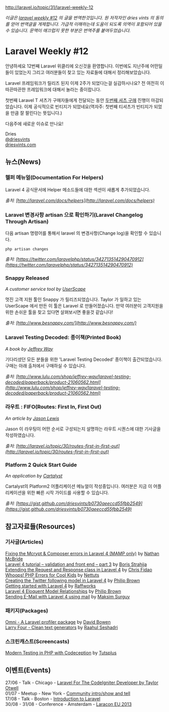 http://laravel.io/topic/31/laravel-weekly-12

*이글은 [laravel weekly #12](http://laravel.io/topic/31/laravel-weekly-12) 의 글을 번역한것입니다. 원 저작자인 dries vints 의 동의를 얻어 번역글을 게제합니다. 가급적 이해하는데 도움이 되도록 의역이 포함되어 있을 수 있습니다. 문맥이 매끄럽지 못한 부분은 번역주를 붙여두었습니다.*

# Laravel Weekly #12

안녕하세요 12번째 Laravel 위클리에 오신것을 환영합니다. 이번에도 지난주에 어떤일들이 있었는지 그리고 여러분들이 찾고 있는 자료들에 대해서 정리해보았습니다.

Laravel 프레임워크가 릴리즈 된지 이제 2주가 되었다는걸 실감하시나요? 전 여전히 이 따끈따끈한 프레임워크에 대해서 놀라는 중이랍니다.

첫번째 Laravel T 셔츠가 구매자들에게 전달되는 동안 [두번째 셔츠 구매](http://teespring.com/laravel-redux) 진행이 마감되었습니다. 이제 공식적으로 빈티지가 되었네요(역자주: 첫번째 티셔츠가 빈티지가 되었을 만큼 잘 팔린다는 뜻입니다.)

다음주에 새로운 이슈로 만나요!

Dries  
[@driesvints](https://twitter.com/driesvints)  
[driesvints.com](http://driesvints.com)

## 뉴스(News)

### 헬퍼 메뉴얼(Documentation For Helpers)

Laravel 4 공식문서에 Helper 메소드들에 대한 섹션이 새롭게 추가되었습니다.

*출처: [http://laravel.com/docs/helpers](http://laravel.com/docs/helpers)*

### Laravel 변경사항 artisan 으로 확인하기(Laravel Changelog Through Artisan)

 다음 artisan 명령어를 통해서 laravel 의 변경사항(Change log)을 확인할 수 있습니다.

	php artisan changes

*출처: [https://twitter.com/laravelphp/status/342713514290470912](https://twitter.com/laravelphp/status/342713514290470912)*

### Snappy Released

*A customer service tool by [UserScape](http://www.userscape.com/)*

멋진 고객 지원 툴인 Snappy 가 릴리즈되었습니다. Taylor 가 일하고 있는 UserScape 에서 만든 이 툴은 Laravel 로 만들어졌습니다. 만약 여러분이 고객지원을 위한 손쉬운 툴을 찾고 있다면 살펴보시면 좋을것 같습니다! 

*출처: [http://www.besnappy.com/](http://www.besnappy.com/)*

### Laravel Testing Decoded: 종이책(Printed Book)

*A book by [Jeffrey Way](https://twitter.com/jeffrey_way)*

기다리셨던 모든 분들을 위한 'Laravel Testing Decoded' 종이책이 출간되었습니다. 
구매는 아래 출처에서 구매하실 수 있습니다.

*출처: [http://www.lulu.com/shop/jeffrey-way/laravel-testing-decoded/paperback/product-21060562.html](http://www.lulu.com/shop/jeffrey-way/laravel-testing-decoded/paperback/product-21060562.html)*

### 라우트 : FIFO(Routes: First In, First Out)

*An article by [Jason Lewis](https://twitter.com/jasonclewis)*

Jason 이 라우팅이 어떤 순서로 구성되는지 설명하는 라우트 시퀀스에 대한 기사글을 작성하였습니다.

*출처: [http://laravel.io/topic/30/routes-first-in-first-out](http://laravel.io/topic/30/routes-first-in-first-out)*

### Platform 2 Quick Start Guide

*An application by [Cartalyst](http://www.cartalyst.com/)*

Cartalyst의 Platform2 어플리케이션 메뉴얼이 작성중입니다. 여러분은 지금 이 어플리케이션을 위한 빠른 시작 가이드를 사용할 수 있습니다.

*출처: [https://gist.github.com/driesvints/b0730aeeccd55fbb2549](https://gist.github.com/driesvints/b0730aeeccd55fbb2549)*

## 참고자료들(Resources)

### 기사글(Articles)

[Fixing the Mcrypt & Composer errors in Laravel 4 (MAMP only)](http://brideo.co.uk/fixing-the-mcrypt-composer-errors-in-laravel-4-mamp-only/) by [Nathan McBride](https://twitter.com/BrideoWeb)  
[Laravel 4 tutorial – validation and front end – part 3](http://www.codeforest.net/laravel-4-tutorial-validation-frontend) by [Boris Strahija](https://twitter.com/strija)  
[Extending the Request and Response class in Laravel 4](http://fideloper.com/extend-request-response-laravel) by [Chris Fidao](http://fideloper.com/)  
[Whoops! PHP Errors for Cool Kids](http://net.tutsplus.com/tutorials/php/whoops-php-errors-for-cool-kids/) by [Nettuts](http://net.tutsplus.com/)  
[Creating the Twitter following model in Laravel 4](http://culttt.com/2013/06/03/creating-the-twitter-following-model-in-laravel-4/) by [Philip Brown](https://twitter.com/philipbrown)  
[Getting started with Laravel 4](http://raffworks.com/category/series/getting-started-with-laravel-4/) by [Raffworks](http://raffworks.com/)  
[Laravel 4 Eloquent Model Relationships](http://culttt.com/2013/06/10/laravel-4-eloquent-model-relationships/) by [Philip Brown](https://twitter.com/philipbrown)  
[Sending E-Mail with Laravel 4 using mail](http://maxoffsky.com/code-blog/sending-e-mail-with-laravel-4-using-mail/) by [Maksim Surguy](https://twitter.com/msurguy)  

### 패키지(Packages)

[Omni - A Laravel profiler package](https://github.com/sorora/omni) by [David Bowen](https://github.com/sorora)  
[Larry Four - Clean text generators](http://xcmer.github.io/larry-four-generator/) by [Raahul Seshadri](https://github.com/XCMer)  

### 스크린캐스트(Screencasts)

[Modern Testing in PHP with Codeception](https://tutsplus.com/course/modern-testing-in-php-with-codeception/) by [Tutsplus](https://tutsplus.com)  


## 이벤트(Events)

27/06 - Talk - Chicago - [Laravel For The CodeIgniter Developer by Taylor Otwell](http://peersconf.com/2013/sessions#25)  
01/07 - Meetup - New York - [Community intro/show and tell](http://www.meetup.com/New-York-Laravel/events/122708162/)  
17/08 - Talk - Boston - [Introduction to Laravel](http://www.northeastphp.org/talks/view/10/Introduction-to-Laravel)  
30/08 - 31/08 - Conference - Amsterdam - [Laracon EU 2013](http://laracon.eu/2013/)  